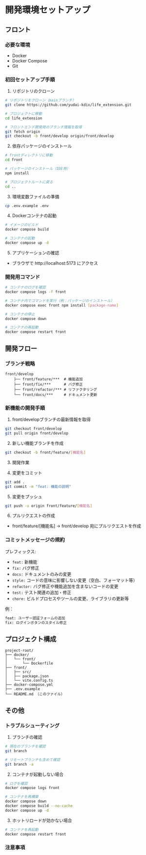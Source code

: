 

# 開発環境セットアップ

## フロント

### 必要な環境
- Docker
- Docker Compose
- Git

### 初回セットアップ手順

1. リポジトリのクローン
```bash
# リポジトリをクローン（mainブランチ）
git clone https://github.com/yudai-kdix/life_extension.git

# プロジェクトに移動
cd life_extension

# フロントエンド開発用のブランチ情報を取得
git fetch origin
git checkout -b front/develop origin/front/develop
```

2. 依存パッケージのインストール

```bash
# frontディレクトリに移動
cd front

# パッケージのインストール（IDE用）
npm install

# プロジェクトルートに戻る
cd ..
```

3. 環境変数ファイルの準備
```bash
cp .env.example .env
```

4. Dockerコンテナの起動
```bash
# イメージのビルド
docker compose build

# コンテナの起動
docker compose up -d
```

5. アプリケーションの確認
- ブラウザで http://localhost:5173 にアクセス

### 開発用コマンド

```bash
# コンテナのログを確認
docker compose logs -f front

# コンテナ内でコマンドを実行（例：パッケージのインストール）
docker compose exec front npm install [package-name]

# コンテナの停止
docker compose down

# コンテナの再起動
docker compose restart front
```

## 開発フロー

### ブランチ戦略

```
front/develop
    ├── front/feature/***  # 機能追加
    ├── front/fix/***      # バグ修正
    ├── front/refactor/*** # リファクタリング
    └── front/docs/***     # ドキュメント更新
```

### 新機能の開発手順

1. front/developブランチの最新情報を取得
```bash
git checkout front/develop
git pull origin front/develop
```

2. 新しい機能ブランチを作成
```bash
git checkout -b front/feature/[機能名]
```

3. 開発作業

4. 変更をコミット
```bash
git add .
git commit -m "feat: 機能の説明"
```

5. 変更をプッシュ
```bash
git push -u origin front/feature/[機能名]
```

6. プルリクエストの作成
- front/feature/[機能名] → front/develop 宛にプルリクエストを作成

### コミットメッセージの規約

プレフィックス:
- `feat:` 新機能
- `fix:` バグ修正
- `docs:` ドキュメントのみの変更
- `style:` コードの意味に影響しない変更（空白、フォーマット等）
- `refactor:` バグ修正や機能追加を含まないコードの変更
- `test:` テスト関連の追加・修正
- `chore:` ビルドプロセスやツールの変更、ライブラリの更新等

例：
```bash
feat: ユーザー認証フォームの追加
fix: ログインボタンのスタイル修正
```

## プロジェクト構成

```
project-root/
├── docker/
│   └── front/
│       └── Dockerfile
├── front/
│   ├── src/
│   ├── package.json
│   └── vite.config.ts
├── docker-compose.yml
├── .env.example
└── README.md （このファイル）
```

## その他

### トラブルシューティング

1. ブランチの確認
```bash
# 現在のブランチを確認
git branch

# リモートブランチも含めて確認
git branch -a
```

2. コンテナが起動しない場合
```bash
# ログを確認
docker compose logs front

# コンテナを再構築
docker compose down
docker compose build --no-cache
docker compose up -d
```

3. ホットリロードが効かない場合
```bash
# コンテナを再起動
docker compose restart front
```

### 注意事項